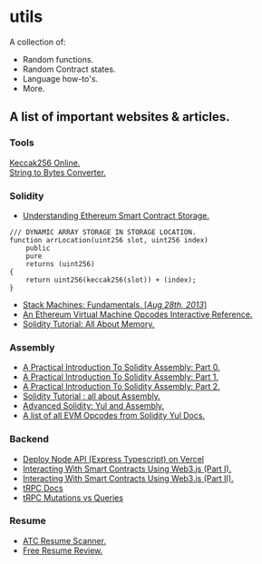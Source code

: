 # utils
A collection of:
- Random functions.
- Random Contract states.
- Language how-to's.
- More.

## A list of important websites & articles.
### Tools
[Keccak256 Online.](https://emn178.github.io/online-tools/keccak_256.html)<br>
[String to Bytes Converter.](https://www.devoven.com/string-to-bytes32)

### Solidity
- [Understanding Ethereum Smart Contract Storage.](https://programtheblockchain.com/posts/2018/03/09/understanding-ethereum-smart-contract-storage/)
```solidity
/// DYNAMIC ARRAY STORAGE IN STORAGE LOCATION.
function arrLocation(uint256 slot, uint256 index)
    public
    pure
    returns (uint256)
{
    return uint256(keccak256(slot)) + (index);
}
```
- [Stack Machines: Fundamentals. [_Aug 28th, 2013_]](https://igor.io/2013/08/28/stack-machines-fundamentals.html)
- [An Ethereum Virtual Machine Opcodes Interactive Reference.](https://www.evm.codes)
- [Solidity Tutorial: All About Memory.](https://betterprogramming.pub/solidity-tutorial-all-about-memory-1e1696d71ee4)

### Assembly
- [A Practical Introduction To Solidity Assembly: Part 0.](https://mirror.xyz/0xB38709B8198d147cc9Ff9C133838a044d78B064B/nk40v2MJKSHXXNSlbqqhpwJf4MtZ9V2Vp8P_bSNwjYc)
- [A Practical Introduction To Solidity Assembly: Part 1.](https://mirror.xyz/0xB38709B8198d147cc9Ff9C133838a044d78B064B/PpA5KdQhrE_2Bf-USfKePROJ5tE-raL7_VGBR8HE39E)
- [A Practical Introduction To Solidity Assembly: Part 2.](https://mirror.xyz/0xB38709B8198d147cc9Ff9C133838a044d78B064B/Hh69VJWM5eiFYFINxYWrIYWcRRtPm8tw3VFjpdpx6T8)
- [Solidity Tutorial : all about Assembly.](https://jeancvllr.medium.com/solidity-tutorial-all-about-assembly-5acdfefde05c)
- [Advanced Solidity: Yul and Assembly.](https://www.udemy.com/course/advanced-solidity-yul-and-assembly/)
- [A list of all EVM Opcodes from Solidity Yul Docs.](https://docs.soliditylang.org/en/v0.6.2/yul.html#evm-dialect)

### Backend
- [Deploy Node API (Express Typescript) on Vercel](https://dev.to/tirthpatel/deploy-node-ts-express-typescript-on-vercel-284h)
- [Interacting With Smart Contracts Using Web3.js (Part I).](https://medium.com/0xcode/interacting-with-smart-contracts-using-web3-js-34545a8a1ebd)
- [Interacting With Smart Contracts Using Web3.js (Part II).](https://medium.com/0xcode/interacting-with-smart-contracts-using-web3-js-part-ii-c1ef7566d1c5)
- [tRPC Docs](https://trpc.io)
- [tRPC Mutations vs Queries](https://github.com/trpc/trpc/discussions/1638#discussioncomment-2341051)

### Resume
- [ATC Resume Scanner.](https://resumeworded.com/my-home.php)
- [Free Resume Review.](https://www.topresume.com/)
